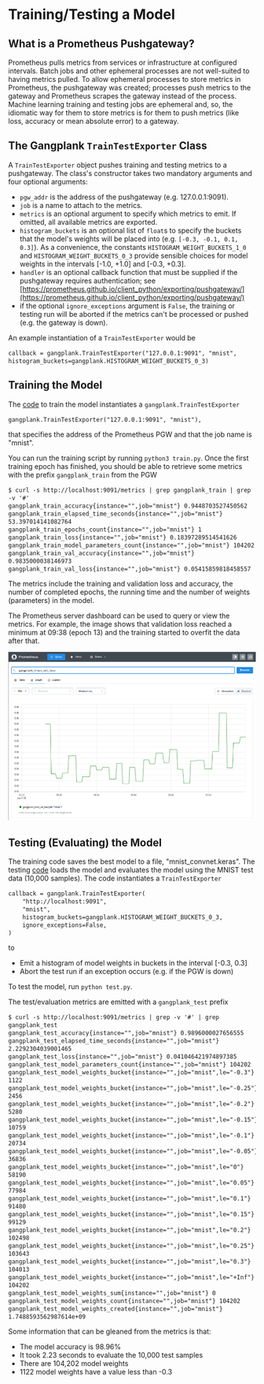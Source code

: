 # Training/Testing a Model
## What is a Prometheus Pushgateway?
Prometheus pulls metrics from services or infrastructure at configured intervals. Batch jobs and other ephemeral processes are not well-suited to having
metrics pulled. To allow ephemeral processes to store metrics in Prometheus, the pushgateway was created; processes push metrics to the gateway and Prometheus scrapes
the gateway instead of the process. Machine learning training and testing jobs are ephemeral and, so, the idiomatic way for them to store metrics is for them to push metrics
(like loss, accuracy or mean absolute error) to a gateway.

## The Gangplank `TrainTestExporter` Class
A `TrainTestExporter` object pushes training and testing metrics to a pushgateway. The class's constructor
takes two mandatory arguments and four optional arguments:
 * `pgw_addr` is the address of the pushgateway (e.g. 127.0.0.1:9091).
 * `job` is a name to attach to the metrics.
 * `metrics` is an optional argument to specify which metrics to emit. If omitted, all available metrics are exported.
 * `histogram_buckets` is an optional list of `float`s to specify the buckets that the model's weights will be placed into (e.g. `[-0.3, -0.1, 0.1, 0.3]`). As a convenience, the constants
   `HISTOGRAM_WEIGHT_BUCKETS_1_0` and `HISTOGRAM_WEIGHT_BUCKETS_0_3` provide sensible choices for model weights in the intervals [-1.0, +1.0] and [-0.3, +0.3].
 * `handler` is an optional callback function that must be supplied if the pushgateway requires authentication; see [https://prometheus.github.io/client_python/exporting/pushgateway/](https://prometheus.github.io/client_python/exporting/pushgateway/)
 *  if the optional `ignore_exceptions` argument is `False`, the training or testing run will be aborted if the metrics can't be processed or pushed (e.g. the gateway is down).

An example instantiation of a `TrainTestExporter` would be

```
callback = gangplank.TrainTestExporter("127.0.0.1:9091", "mnist", histogram_buckets=gangplank.HISTOGRAM_WEIGHT_BUCKETS_0_3)
```

## Training the Model
The [code](https://github.com/hammingweight/gangplank/blob/main/examples/train/train.py) to train the model instantiates a 
`gangplank.TrainTestExporter`

```
gangplank.TrainTestExporter("127.0.0.1:9091", "mnist"),
```

that specifies the address of the Prometheus PGW and that the job name is "mnist".

You can run the training script by running `python3 train.py`. Once the first training epoch has finished, you should be able to retrieve some
metrics with the prefix `gangplank_train` from the PGW

```
$ curl -s http://localhost:9091/metrics | grep gangplank_train | grep -v '#' 
gangplank_train_accuracy{instance="",job="mnist"} 0.9448703527450562
gangplank_train_elapsed_time_seconds{instance="",job="mnist"} 53.397014141082764
gangplank_train_epochs_count{instance="",job="mnist"} 1
gangplank_train_loss{instance="",job="mnist"} 0.18397289514541626
gangplank_train_model_parameters_count{instance="",job="mnist"} 104202
gangplank_train_val_accuracy{instance="",job="mnist"} 0.9835000038146973
gangplank_train_val_loss{instance="",job="mnist"} 0.05415859818458557
```
The metrics include the training and validation loss and accuracy, the number of completed epochs, the running time and the number of weights (parameters) in the model.

The Prometheus server dashboard can be used to query or view the metrics. For example, the image shows that validation loss reached a minimum at 09:38 (epoch 13) and the training
started to overfit the data after that.

![Training validation loss](./train_val_loss.png)


## Testing (Evaluating) the Model
The training code saves the best model to a file, "mnist_convnet.keras". The testing [code](https://github.com/hammingweight/gangplank/blob/main/examples/mnist/test.py)
loads the model and evaluates the model using the MNIST test data (10,000 samples). The code instantiates a `TrainTestExporter`

```
callback = gangplank.TrainTestExporter(
    "http://localhost:9091",
    "mnist",
    histogram_buckets=gangplank.HISTOGRAM_WEIGHT_BUCKETS_0_3,
    ignore_exceptions=False,
)
```
to
 * Emit a histogram of model weights in buckets in the interval [-0.3, 0.3]
 * Abort the test run if an exception occurs (e.g. if the PGW is down)

To test the model, run `python test.py`.

The test/evaluation metrics are emitted with a `gangplank_test` prefix

```
$ curl -s http://localhost:9091/metrics | grep -v '#' | grep gangplank_test
gangplank_test_accuracy{instance="",job="mnist"} 0.9896000027656555
gangplank_test_elapsed_time_seconds{instance="",job="mnist"} 2.2292304039001465
gangplank_test_loss{instance="",job="mnist"} 0.041046421974897385
gangplank_test_model_parameters_count{instance="",job="mnist"} 104202
gangplank_test_model_weights_bucket{instance="",job="mnist",le="-0.3"} 1122
gangplank_test_model_weights_bucket{instance="",job="mnist",le="-0.25"} 2456
gangplank_test_model_weights_bucket{instance="",job="mnist",le="-0.2"} 5280
gangplank_test_model_weights_bucket{instance="",job="mnist",le="-0.15"} 10759
gangplank_test_model_weights_bucket{instance="",job="mnist",le="-0.1"} 20734
gangplank_test_model_weights_bucket{instance="",job="mnist",le="-0.05"} 36836
gangplank_test_model_weights_bucket{instance="",job="mnist",le="0"} 58190
gangplank_test_model_weights_bucket{instance="",job="mnist",le="0.05"} 77984
gangplank_test_model_weights_bucket{instance="",job="mnist",le="0.1"} 91480
gangplank_test_model_weights_bucket{instance="",job="mnist",le="0.15"} 99129
gangplank_test_model_weights_bucket{instance="",job="mnist",le="0.2"} 102498
gangplank_test_model_weights_bucket{instance="",job="mnist",le="0.25"} 103643
gangplank_test_model_weights_bucket{instance="",job="mnist",le="0.3"} 104013
gangplank_test_model_weights_bucket{instance="",job="mnist",le="+Inf"} 104202
gangplank_test_model_weights_sum{instance="",job="mnist"} 0
gangplank_test_model_weights_count{instance="",job="mnist"} 104202
gangplank_test_model_weights_created{instance="",job="mnist"} 1.7488593562987614e+09
```

Some information that can be gleaned from the metrics is that:
 * The model accuracy is 98.96%
 * It took 2.23 seconds to evaluate the 10,000 test samples
 * There are 104,202 model weights
 * 1122 model weights have a value less than -0.3
